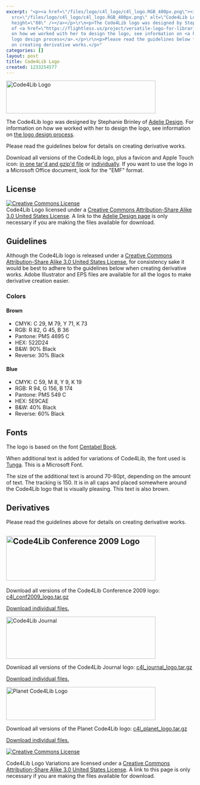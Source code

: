 ```yaml
---
excerpt: "<p><a href=\"/files/logo/c4l_logo/c4l_logo.RGB_400px.png\"><img
  src=\"/files/logo/c4l_logo/c4l_logo.RGB_400px.png\" alt=\"Code4Lib Logo\" width=\"401\"
  height=\"88\" /></a></p>\r\n<p>The Code4Lib logo was designed by Stephanie Brinley
  of <a href=\"https://flightless.us/project/versatile-logo-for-librarian-organization/\">Adelie Design</a>. For information
  on how we worked with her to design the logo, see information on <a href=\"https://wiki.code4lib.org/index.php/Logo_Design_Process\">the
  logo design process</a>.</p>\r\n<p>Please read the guidelines below for details
  on creating derivative works.</p>"
categories: []
layout: post
title: Code4Lib Logo
created: 1233254577
---
```

<p><a href="/files/logo/c4l_logo/c4l_logo.RGB_400px.png"><img src="/files/logo/c4l_logo/c4l_logo.RGB_400px.png" alt="Code4Lib Logo" width="401" height="88"></a></p>

<p>The Code4Lib logo was designed by Stephanie Brinley of <a href="https://flightless.us/project/versatile-logo-for-librarian-organization/">Adelie Design</a>. For information on how we worked with her to design the logo, see information on <a href="http://wiki.code4lib.org/index.php/Logo_Design_Process">the logo design process</a>.</p>

<p>Please read the guidelines below for details on creating derivative works.</p>

<p>Download all versions of the Code4Lib logo, plus a favicon and Apple Touch icon: <a href="/files/logo/c4l_logo.tar.gz">in one tar'd and gzip'd file</a> or <a href="/files/logo/index.html">individually</a>. If you want to use the logo in a Microsoft Office document, look for the "EMF" format.</p>

<h2>License</h2>

<p><a rel="license" href="https://creativecommons.org/licenses/by-sa/3.0/us/"><img style="border-width:0" src="https://creativecommons.org/images/public/somerights20.png" alt="Creative Commons License" /><br />
</a> Code4Lib Logo licensed under a <a rel="license" href="https://creativecommons.org/licenses/by-sa/3.0/us/">Creative Commons Attribution-Share Alike 3.0 United States License</a>. A link to the <a href="https://flightless.us/project/versatile-logo-for-librarian-organization/">Adelie Design page</a> is only necessary if you are making the files available for download.</p>

<h2>Guidelines</h2>

<p>Although the Code4Lib logo is released under a <a rel="license" href="https://creativecommons.org/licenses/by-sa/3.0/us/">Creative Commons Attribution-Share Alike 3.0 United States License</a>, for consistency sake it would be best to adhere to the guidelines below when creating derivative works. Adobe Illustrator and EPS files are available for all the logos to make derivative creation easier.</p>

<h3>Colors</h3>

<h4>Brown</h4>

<ul>
  <li> CMYK: C 29, M 79, Y 71, K 73</li>
  <li>RGB: R 82, G 45, B 36</li>
  <li>Pantone: PMS 4695 C</li>
  <li>HEX: 522D24</li>
  <li>B&amp;W: 90% Black</li>
  <li>Reverse: 30% Black</li>
</ul>

<h4>Blue</h4>

<ul>
  <li>CMYK: C 59, M 8, Y 9, K 19</li>
  <li>RGB: R 94, G 156, B 174</li>
  <li>Pantone: PMS 549 C</li>
  <li>HEX: 5E9CAE</li>
  <li>B&amp;W: 40% Black</li>
  <li>Reverse: 60% Black</li>
</ul>

<h2>Fonts</h2>

<p>The logo is based on the font <a href="https://www.google.com/search?q=centabel+book">Centabel Book</a>.</p>
<p>When additional text is added for variations of Code4Lib, the font used is <a href="https://www.google.com/search?hl=en&amp;q=tunga+font">Tunga</a>. This is a Microsoft Font.</p>

<p>The size of the additional text is around 70-80pt, depending on the amount of text. The tracking is 150. It is in all caps and placed somewhere around the Code4Lib logo that is visually pleasing. This text is also brown.</p>

<h2>Derivatives</h2>

<p>Please read the guidelines above for details on creating derivative works.</p>

<h2><a href="/files/logo/c4l_conf2009_logo/c4l_conf2009_logo.RGB_400px.png"><img src="/files/logo/c4l_conf2009_logo/c4l_conf2009_logo.RGB_400px.png" alt="Code4Lib Conference 2009 Logo" width="401" height="120" /></a></h2>

<p>Download all versions of the Code4Lib Conference 2009 logo: <a href="/files/logo/c4l_conf2009_logo.tar.gz">c4l_conf2009_logo.tar.gz</a></p>
<p><a href="/files/logo/index.html">Download individual files.</a></p>
<p><a href="/files/logo/c4l_journal_logo/c4l_journal_logo.RGB_400px.png"><img src="/files/logo/c4l_journal_logo/c4l_journal_logo.RGB_400px.png" alt="Code4Lib Journal" width="401" height="113" /></a></p>

<p>Download all versions of the Code4Lib Journal logo: <a href="/files/logo/c4l_journal_logo.tar.gz">c4l_journal_logo.tar.gz</a></p>

<p><a href="/files/logo/index.html">Download individual files.</a></p>

<p><a href="/files/logo/c4l_planet_logo/c4l_planet_logo.RGB_400px.png"><img title="Planet Code4Lib Logo" src="/files/logo/c4l_planet_logo/c4l_planet_logo.RGB_400px.png" alt="Planet Code4Lib Logo" width="401" height="89" /></a></p>

<p>Download all versions of the Planet Code4Lib logo: <a href="/files/logo/c4l_planet_logo.tar.gz">c4l_planet_logo.tar.gz</a></p>

<p><a href="/files/logo/index.html">Download individual files.</a></p>

<p><a rel="license" href="https://creativecommons.org/licenses/by-sa/3.0/us/"><img style="border-width:0" src="https://creativecommons.org/images/public/somerights20.png" alt="Creative Commons License" /></a><br />

<span>Code4Lib Logo Variations</span> are licensed under a <a rel="license" href="https://creativecommons.org/licenses/by-sa/3.0/us/">Creative Commons Attribution-Share Alike 3.0 United States License</a>. A link to this page is only necessary if you are making the files available for download.</p>